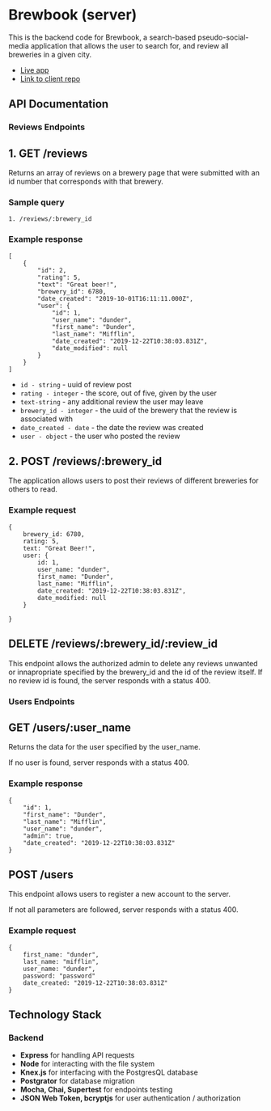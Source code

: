 
# Brewbook (server)

This is the backend code for Brewbook, a search-based pseudo-social-media application that allows the user to search for, and review all breweries in a given city.

- [Live app](https://brewbook-app.now.sh/)
- [Link to client repo](https://github.com/Stevenwthornton0/Brewbook_client)

## API Documentation
### Reviews Endpoints

## **1. GET /reviews**

Returns an array of reviews on a brewery page that were submitted with an id number that corresponds with that brewery.

### Sample query

```
1. /reviews/:brewery_id
```

### Example response
```
[
    {
        "id": 2,
        "rating": 5,
        "text": "Great beer!",
        "brewery_id": 6780,
        "date_created": "2019-10-01T16:11:11.000Z",
        "user": {
            "id": 1,
            "user_name": "dunder",
            "first_name": "Dunder",
            "last_name": "Mifflin",
            "date_created": "2019-12-22T10:38:03.831Z",
            "date_modified": null
        }
    }
]
```
- ```id - string``` - uuid of review post
- ```rating - integer``` - the score, out of five, given by the user
- ```text-string``` - any additional review the user may leave
- ```brewery_id - integer``` - the uuid of the brewery that the review is associated with
- ```date_created - date``` - the date the review was created
- ```user - object``` - the user who posted the review 

## **2. POST /reviews/:brewery_id**

The application allows users to post their reviews of different breweries for others to read.

### Example request

```
{
    brewery_id: 6780,
    rating: 5,
    text: "Great Beer!",
    user: {
        id: 1,
        user_name: "dunder",
        first_name: "Dunder",
        last_name: "Mifflin",
        date_created: "2019-12-22T10:38:03.831Z",
        date_modified: null
    }

}
```

## **DELETE /reviews/:brewery_id/:review_id**

This endpoint allows the authorized admin to delete any reviews unwanted or innapropriate specified by the brewery_id and the id of the review itself. If no review id is found, the server responds with a status 400.

### Users Endpoints
## **GET /users/:user_name**

Returns the data for the user specified by the user_name.

If no user is found, server responds with a status 400.

### Example response
```
{
    "id": 1,
    "first_name": "Dunder",
    "last_name": "Mifflin",
    "user_name": "dunder",
    "admin": true,
    "date_created": "2019-12-22T10:38:03.831Z"
}
```

## **POST /users**

This endpoint allows users to register a new account to the server.

If not all parameters are followed, server responds with a status 400.

### Example request
```
{
    first_name: "dunder",
    last_name: "mifflin",
    user_name: "dunder",
    password: "password"
    date_created: "2019-12-22T10:38:03.831Z"
}
```

## Technology Stack
### Backend

- **Express** for handling API requests
- **Node** for interacting with the file system
- **Knex.js** for interfacing with the PostgresQL database
- **Postgrator** for database migration
- **Mocha, Chai, Supertest** for endpoints testing
- **JSON Web Token, bcryptjs** for user authentication / authorization